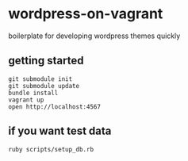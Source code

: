 wordpress-on-vagrant
====================

boilerplate for developing wordpress themes quickly

getting started
---------------

```
git submodule init
git submodule update
bundle install
vagrant up
open http://localhost:4567
```

if you want test data
---------------------

```
ruby scripts/setup_db.rb
```
